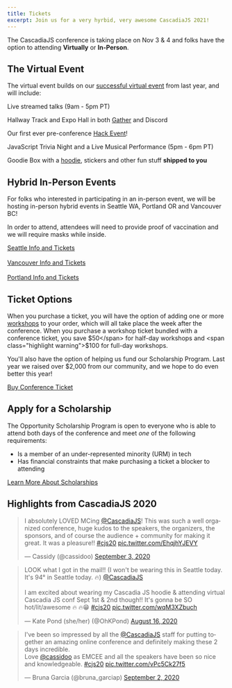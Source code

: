 ```yaml
---
title: Tickets
excerpt: Join us for a very hyrbid, very awesome CascadiaJS 2021!
---
```

The CascadiaJS conference is taking place on Nov 3 & 4 and folks have the option to attending **Virtually** or **In-Person**.

## The Virtual Event

The virtual event builds on our [successful virtual event](#highlights-from-cascadiajs-2020) from last year, and will include:

<i class="fas fa-tv-retro"></i> Live streamed talks (9am - 5pm PT)

<i class="fas fa-handshake"></i> Hallway Track and Expo Hall in both [Gather](https://gather.town) and Discord

<i class="fas fa-gamepad"></i> Our first ever pre-conference [Hack Event](/hack-day)!

<i class="fas fa-turntable"></i> JavaScript Trivia Night and a Live Musical Performance (5pm - 6pm PT)

<i class="fas fa-gifts"></i> Goodie Box with a [hoodie](/hoodie-fit-guide), stickers and other fun stuff **shipped to you**

## Hybrid In-Person Events

For folks who interested in participating in an in-person event, we will be hosting in-person hybrid events in Seattle WA, Portland OR and Vancouver BC! 

<p class="highlight warning">In order to attend, attendees will need to provide proof of vaccination and we will require masks while inside.</p>

<div class="cta secondary"><a href="/conf/seattle">Seattle Info and Tickets</a></div>
<br/>
<div class="cta secondary"><a href="/conf/vancouver">Vancouver Info and Tickets</a></div>
<br/>
<div class="cta secondary"><a href="/conf/portland">Portland Info and Tickets</a></div>

## Ticket Options

When you purchase a ticket, you will have the option of adding one or more [workshops](/workshops) to your order, which will all take place the week after the conference. When you purchase a workshop ticket bundled with a conference ticket, you save <span class="highlight warning">$50</span> for half-day workshops and <span class="highlight warning">$100</span> for full-day workshops.

You'll also have the option of helping us fund our Scholarship Program. Last year we raised over $2,000 from our community, and we hope to do even better this year!

<div class="cta"><a href="https://ti.to/event-loop/cascadiajs-2021">Buy Conference Ticket</a></div>

## Apply for a Scholarship

The Opportunity Scholarship Program is open to everyone who is able to attend both days of the conference and meet *one* of the following requirements:

- Is a member of an under-represented minority (URM) in tech
- Has financial constraints that make purchasing a ticket a blocker to attending

<div class="cta secondary"><a href="/scholarships">Learn More About Scholarships</a></div>

<!--
## Tickets FAQ

### Q: Have you announced any speakers yet?

A: Almost! We will start announcing speakers on August 18 and announce all 20 over the next 10 days.

### Q: Will you be running a Scholarship Program this year?

A: Yes, we will be running our Scholarship Program again this year, so if you are a member of an under-represented group, please stay tuned.

### Q: Is there a way to purchase tickets in bulk, like for a team or company?

A: Yes. If you work for a company that would like to purchase a block of discounted tickets (and do stuff like invoicing) just send an email to info@cascadiajs.com and we'll take care of the rest.
-->
## Highlights from CascadiaJS 2020

<blockquote class="twitter-tweet"><p lang="en" dir="ltr">I absolutely LOVED MCing <a href="https://twitter.com/CascadiaJS?ref_src=twsrc%5Etfw">@CascadiaJS</a>! This was such a well organized conference, huge kudos to the speakers, the organizers, the sponsors, and of course the audience + community for making it great. It was a pleasure!! <a href="https://twitter.com/hashtag/cjs20?src=hash&amp;ref_src=twsrc%5Etfw">#cjs20</a> <a href="https://t.co/EhqjhYJEVY">pic.twitter.com/EhqjhYJEVY</a></p>&mdash; Cassidy (@cassidoo) <a href="https://twitter.com/cassidoo/status/1301313550577577984?ref_src=twsrc%5Etfw">September 3, 2020</a></blockquote>

<blockquote class="twitter-tweet"><p lang="en" dir="ltr">LOOK what I got in the mail!! (I won&#39;t be wearing this in Seattle today. It&#39;s 94° in Seattle today. 🔥) <a href="https://twitter.com/CascadiaJS?ref_src=twsrc%5Etfw">@CascadiaJS</a><br><br>I am excited about wearing my Cascadia JS hoodie &amp; attending virtual Cascadia JS conf Sept 1st &amp; 2nd though!! It&#39;s gonna be SO hot/lit/awesome 🔥 🔥😁 <a href="https://twitter.com/hashtag/cjs20?src=hash&amp;ref_src=twsrc%5Etfw">#cjs20</a> <a href="https://t.co/wqM3XZbuch">pic.twitter.com/wqM3XZbuch</a></p>&mdash; Kate Pond (she/her) (@OhKPond) <a href="https://twitter.com/OhKPond/status/1295079291105898496?ref_src=twsrc%5Etfw">August 16, 2020</a></blockquote>

<blockquote class="twitter-tweet"><p lang="en" dir="ltr">I&#39;ve been so impressed by all the <a href="https://twitter.com/CascadiaJS?ref_src=twsrc%5Etfw">@CascadiaJS</a> staff for putting together an amazing online conference and definitely making these 2 days incredible. <br>Love <a href="https://twitter.com/cassidoo?ref_src=twsrc%5Etfw">@cassidoo</a> as EMCEE and all the speakers have been so nice and knowledgeable. <a href="https://twitter.com/hashtag/cjs20?src=hash&amp;ref_src=twsrc%5Etfw">#cjs20</a> <a href="https://t.co/vPc5Ck27f5">pic.twitter.com/vPc5Ck27f5</a></p>&mdash; Bruna Garcia (@bruna_garciap) <a href="https://twitter.com/bruna_garciap/status/1301202552969662464?ref_src=twsrc%5Etfw">September 2, 2020</a></blockquote>
